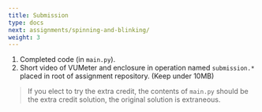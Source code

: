 ```yaml
---
title: Submission
type: docs
next: assignments/spinning-and-blinking/
weight: 3
---
```


1. Completed code (in `main.py`).
1. Short video of VUMeter and enclosure in operation named `submission.*` placed in root of assignment repository. (Keep under 10MB)

> If you elect to try the extra credit, the contents of `main.py` should be the extra credit solution, the original solution is extraneous.
